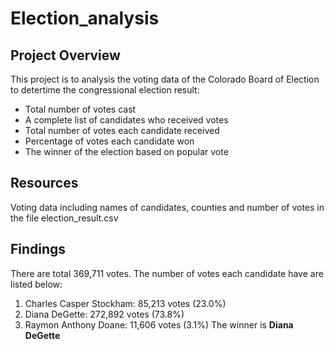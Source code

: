 # Election_analysis

## Project Overview
This project is to analysis the voting data of the Colorado Board of Election to detertime the congressional election result:
- Total number of votes cast
- A complete list of candidates who received votes
- Total number of votes each candidate received
- Percentage of votes each candidate won
- The winner of the election based on popular vote

## Resources
Voting data including names of candidates, counties and number of votes in the file election_result.csv

## Findings
There are total 369,711 votes. The number of votes each candidate have are listed below:
1. Charles Casper Stockham: 85,213 votes (23.0%)
2. Diana DeGette: 272,892 votes (73.8%)
3. Raymon Anthony Doane: 11,606 votes (3.1%)
The winner is **Diana DeGette**
